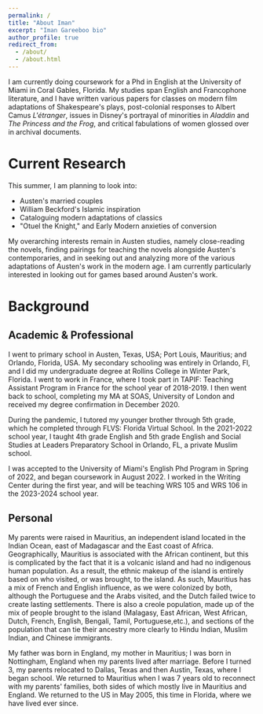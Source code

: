 ```yaml
---
permalink: /
title: "About Iman"
excerpt: "Iman Gareeboo bio"
author_profile: true
redirect_from: 
  - /about/
  - /about.html
---
```


I am currently doing coursework for a Phd in English at the University of Miami in Coral Gables, Florida. My studies span English and Francophone literature, and I have written various papers for classes on modern film adaptations of Shakespeare's plays, post-colonial responses to Albert Camus *L'étranger*, issues in Disney's portrayal of minorities in *Aladdin* and *The Princess and the Frog*, and critical fabulations of women glossed over in archival documents. 

Current Research
======
This summer, I am planning to look into: 
<ul>
  <li>Austen's married couples</li>
  <li>William Beckford's Islamic inspiration</li>
  <li>Cataloguing modern adaptations of classics</li>
  <li>"Otuel the Knight," and Early Modern anxieties of conversion</li>
</ul>

My overarching interests remain in Austen studies, namely close-reading the novels, finding pairings for teaching the novels alongside Austen's contemporaries, and in seeking out and analyzing more of the various adaptations of Austen's work in the modern age. I am currently particularly interested in looking out for games based around Austen's work. 


Background
=======

Academic & Professional
-----
I went to primary school in Austen, Texas, USA; Port Louis, Mauritius; and Orlando, Florida, USA. My secondary schooling was entirely in Orlando, Fl, and I did my undergraduate degree at Rollins College in Winter Park, Florida. I went to work in France, where I took part in TAPIF: Teaching Assistant Program in France for the school year of 2018-2019. I then went back to school, completing my MA at SOAS, University of London and received my degree confirmation in December 2020. 

During the pandemic, I tutored my younger brother through 5th grade, which he completed through FLVS: Florida Virtual School. In the 2021-2022 school year, I taught 4th grade English and 5th grade English and Social Studies at Leaders Preparatory School in Orlando, FL, a private Muslim school. 

I was accepted to the University of Miami's English Phd Program in Spring of 2022, and began coursework in August 2022. I worked in the Writing Center during the first year, and will be teaching WRS 105 and WRS 106 in the 2023-2024 school year.

Personal
-----
My parents were raised in Mauritius, an independent island located in the Indian Ocean, east of Madagascar and the East coast of Africa. Geographically, Mauritius is associated with the African continent, but this is complicated by the fact that it is a volcanic island and had no indigenous human population. As a result, the ethnic makeup of the island is entirely based on who visited, or was brought, to the island. As such, Mauritius has a mix of French and English influence, as we were colonized by both, although the Portuguese and the Arabs visited, and the Dutch failed twice to create lasting settlements. There is also a creole population, made up of the mix of people brought to the island (Malagasy, East African, West African, Dutch, French, English, Bengali, Tamil, Portuguese,etc.), and sections of the population that can tie their ancestry more clearly to Hindu Indian, Muslim Indian, and Chinese immigrants.

My father was born in England, my mother in Mauritius; I was born in Nottingham, England when my parents lived after marriage. Before I turned 3, my parents relocated to Dallas, Texas and then Austin, Texas, where I began school. We returned to Mauritius when I was 7 years old to reconnect with my parents' families, both sides of which mostly live in Mauritius and England. We returned to the US in May 2005, this time in Florida, where we have lived ever since. 



